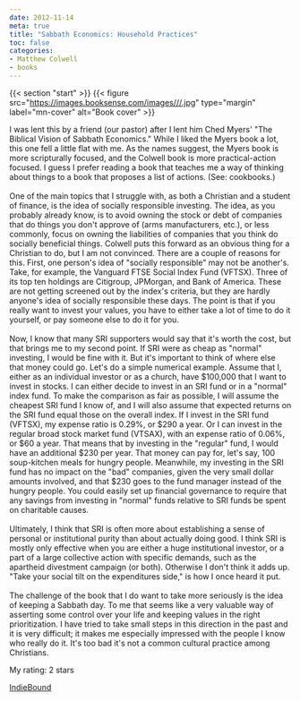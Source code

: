 ```yaml
---
date: 2012-11-14
meta: true
title: "Sabbath Economics: Household Practices"
toc: false
categories:
- Matthew Colwell
- books
---
```


{{< section "start" >}}
{{< figure src="https://images.booksense.com/images///.jpg" type="margin" label="mn-cover" alt="Book cover" >}}

I was lent this by a friend (our pastor) after I lent him Ched Myers' "The Biblical Vision of Sabbath Economics." While I liked the Myers book a lot, this one fell a little flat with me. As the names suggest, the Myers book is more scripturally focused, and the Colwell book is more practical-action focused. I guess I prefer reading a book that teaches me a way of thinking about things to a book that proposes a list of actions. (See: cookbooks.)<br /><br />One of the main topics that I struggle with, as both a Christian and a student of finance, is the idea of socially responsible investing. The idea, as you probably already know, is to avoid owning the stock or debt of companies that do things you don't approve of (arms manufacturers, etc.), or less commonly, focus on owning the liabilities of companies that you think do socially beneficial things. Colwell puts this forward as an obvious thing for a Christian to do, but I am not convinced. There are a couple of reasons for this. First, one person's idea of "socially responsible" may not be another's. Take, for example, the Vanguard FTSE Social Index Fund (VFTSX). Three of its top ten holdings are Citigroup, JPMorgan, and Bank of America. These are not getting screened out by the index's criteria, but they are hardly anyone's idea of socially responsible these days. The point is that if you really want to invest your values, you have to either take a lot of time to do it yourself, or pay someone else to do it for you. <br /><br />Now, I know that many SRI supporters would say that it's worth the cost, but that brings me to my second point. If SRI were as cheap as "normal" investing, I would be fine with it. But it's important to think of where else that money could go. Let's do a simple numerical example. Assume that I, either as an individual investor or as a church, have $100,000 that I want to invest in stocks. I can either decide to invest in an SRI fund or in a "normal" index fund. To make the comparison as fair as possible, I will assume the cheapest SRI fund I know of, and I will also assume that expected returns on the SRI fund equal those on the overall index. If I invest in the SRI fund (VFTSX), my expense ratio is 0.29%, or $290 a year. Or I can invest in the regular broad stock market fund (VTSAX), with an expense ratio of 0.06%, or $60 a year. That means that by investing in the "regular" fund, I would have an additional $230 per year. That money can pay for, let's say, 100 soup-kitchen meals for hungry people. Meanwhile, my investing in the SRI fund has no impact on the "bad" companies, given the very small dollar amounts involved, and that $230 goes to the fund manager instead of the hungry people. You could easily set up financial governance to require that any savings from investing in "normal" funds relative to SRI funds be spent on charitable causes. <br /><br />Ultimately, I think that SRI is often more about establishing a sense of personal or institutional purity than about actually doing good. I think SRI is mostly only effective when you are either a huge institutional investor, or a part of a large collective action with specific demands, such as the apartheid divestment campaign (or both). Otherwise I don't think it adds up. "Take your social tilt on the expenditures side," is how I once heard it put.<br /><br />The challenge of the book that I do want to take more seriously is the idea of keeping a Sabbath day. To me that seems like a very valuable way of asserting some control over your life and keeping values in the right prioritization. I have tried to take small steps in this direction in the past and it is very difficult; it makes me especially impressed with the people I know who really do it. It's too bad it's not a common cultural practice among Christians.

My rating: 2 stars  

[IndieBound](https://www.indiebound.org/book/)
